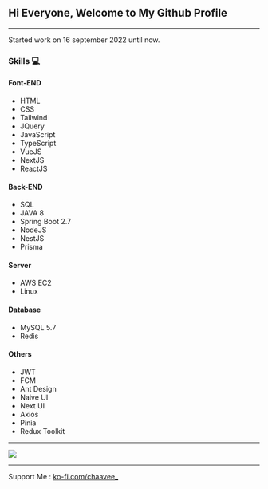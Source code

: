 ## Hi Everyone, Welcome to My Github Profile

<hr>

Started work on 16 september 2022 until now.

### Skills 💻
#### Font-END
  * HTML
  * CSS
  * Tailwind
  * JQuery
  * JavaScript
  * TypeScript
  * VueJS
  * NextJS
  * ReactJS

#### Back-END
  * SQL
  * JAVA 8
  * Spring Boot 2.7
  * NodeJS
  * NestJS
  * Prisma

#### Server
  * AWS EC2
  * Linux

#### Database
  * MySQL 5.7
  * Redis

#### Others
  * JWT
  * FCM
  * Ant Design
  * Naive UI
  * Next UI
  * Axios
  * Pinia
  * Redux Toolkit

<hr>

<img src="https://qph.cf2.quoracdn.net/main-qimg-34f43c9d31ee17435945a19dfd918a07" />

<hr>

Support Me : <a href="https://ko-fi.com/chaavee_" target="_blank">ko-fi.com/chaavee_</a>
